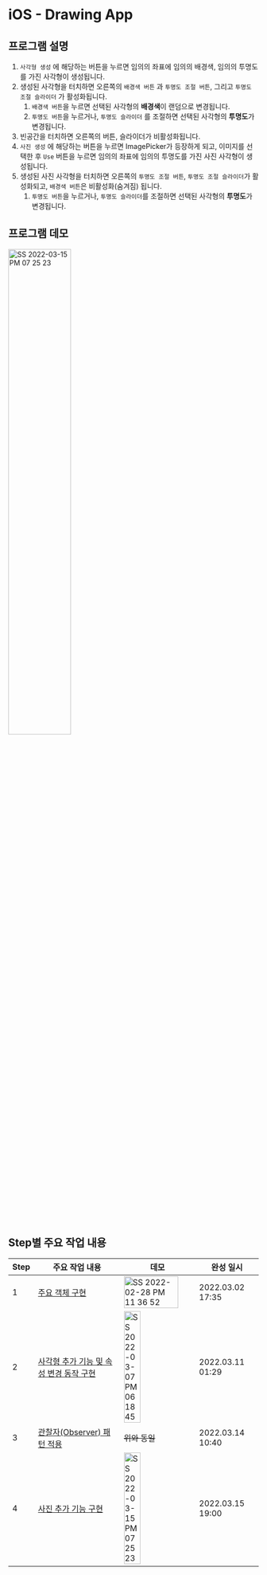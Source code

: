 # iOS - Drawing App



## 프로그램 설명

1. `사각형 생성` 에 해당하는 버튼을 누르면 임의의 좌표에 임의의 배경색, 임의의 투명도를 가진 사각형이 생성됩니다.
2. 생성된 사각형을 터치하면 오른쪽의 `배경색 버튼` 과 `투명도 조절 버튼`, 그리고 `투명도 조절 슬라이더` 가 활성화됩니다.
	1. `배경색 버튼`을 누르면 선택된 사각형의 **배경색**이 랜덤으로 변경됩니다.
	2. `투명도 버튼`을 누르거나, `투명도 슬라이더` 를 조절하면 선택된 사각형의 **투명도**가 변경됩니다.
3. 빈공간을 터치하면 오른쪽의 버튼, 슬라이더가 비활성화됩니다.
4. `사진 생성` 에 해당하는 버튼을 누르면 ImagePicker가 등장하게 되고, 이미지를 선택한 후 `Use` 버튼을 누르면 임의의 좌표에 임의의 투명도를 가진 사진 사각형이 생성됩니다.
5. 생성된 사진 사각형을 터치하면 오른쪽의 `투명도 조절 버튼`, `투명도 조절 슬라이더`가 활성화되고, `배경색 버튼`은 비활성화(숨겨짐) 됩니다.
	1. `투명도 버튼`을 누르거나, `투명도 슬라이더`를 조절하면 선택된 사각형의 **투명도**가 변경됩니다.



## 프로그램 데모

<img src="https://user-images.githubusercontent.com/92504186/158357858-ce55dab4-81bb-456e-b9dc-2c50a73aecc5.gif" alt="SS 2022-03-15 PM 07 25 23" width="50%;" />



## Step별 주요 작업 내용

| Step | 주요 작업 내용                                               | 데모                                                         | 완성 일시        |
| ---- | ------------------------------------------------------------ | ------------------------------------------------------------ | ---------------- |
| 1    | [주요 객체 구현](./docs/Step1README.md)                      | <img src="https://user-images.githubusercontent.com/92504186/156004800-2577d77f-8590-460c-ad25-640cb9b9fe3d.jpg" alt="SS 2022-02-28 PM 11 36 52" width="90%;" /> | 2022.03.02 17:35 |
| 2    | [사각형 추가 기능 및 속성 변경 동작 구현](./docs/Step2README.md) | <img src="https://user-images.githubusercontent.com/92504186/157002715-f7827f7a-063d-4448-acf4-a16ce61eb832.gif" alt="SS 2022-03-07 PM 06 18 45" width="50%;" /> | 2022.03.11 01:29 |
| 3    | [관찰자(Observer) 패턴 적용](./docs/Step3README.md)          | ~~위와 동일~~                                                | 2022.03.14 10:40 |
| 4    | [사진 추가 기능 구현](./docs/Step4README.md)                 | <img src="https://user-images.githubusercontent.com/92504186/158357858-ce55dab4-81bb-456e-b9dc-2c50a73aecc5.gif" alt="SS 2022-03-15 PM 07 25 23" width="50%;" /> | 2022.03.15 19:00 |
